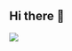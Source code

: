 ## Hi there 👋

<p align="left"> <img src="https://github-readme-stats.vercel.app/api?username=hydev777&theme=tokyonight&show_icons=true&hide_border=true&count_private=true&include_all_commits=true" /> </p>


<!--
**hydev777/hydev777** is a ✨ _special_ ✨ repository because its `README.md` (this file) appears on your GitHub profile.

Here are some ideas to get you started:

- 🔭 I’m currently working on ...
- 🌱 I’m currently learning ...
- 👯 I’m looking to collaborate on ...
- 🤔 I’m looking for help with ...
- 💬 Ask me about ...
- 📫 How to reach me: ...
- 😄 Pronouns: ...
- ⚡ Fun fact: ...
-->
